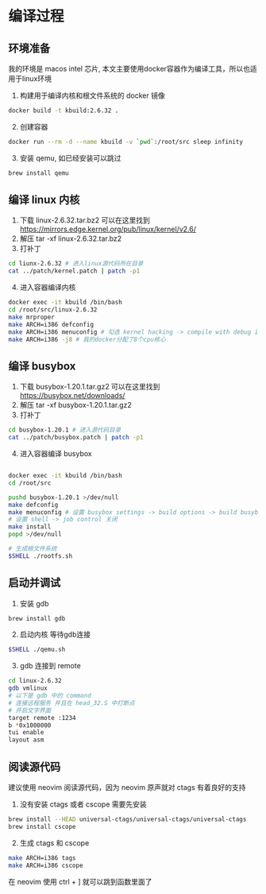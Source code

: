 # 编译过程


## 环境准备

我的环境是 macos intel 芯片, 本文主要使用docker容器作为编译工具，所以也适用于linux环境

1. 构建用于编译内核和根文件系统的 docker 镜像

```sh
docker build -t kbuild:2.6.32 .
```

2. 创建容器

```sh
docker run --rm -d --name kbuild -v `pwd`:/root/src sleep infinity
```

3. 安装 qemu, 如已经安装可以跳过

```sh
brew install qemu
```

## 编译 linux 内核

1. 下载 linux-2.6.32.tar.bz2 可以在这里找到 https://mirrors.edge.kernel.org/pub/linux/kernel/v2.6/
2. 解压 tar -xf linux-2.6.32.tar.bz2
3. 打补丁 

```sh
cd liunx-2.6.32 # 进入linux源代码所在目录
cat ../patch/kernel.patch | patch -p1
```

4. 进入容器编译内核

```sh
docker exec -it kbuild /bin/bash
cd /root/src/linux-2.6.32
make mrproper
make ARCH=i386 defconfig
make ARCH=i386 menuconfig # 勾选 kernel hacking -> compile with debug info
make ARCH=i386 -j8 # 我的docker分配了8个cpu核心
```

## 编译 busybox

1. 下载 busybox-1.20.1.tar.gz2 可以在这里找到 https://busybox.net/downloads/
2. 解压 tar -xf busybox-1.20.1.tar.gz2
3. 打补丁

```sh
cd busybox-1.20.1 # 进入源代码目录
cat ../patch/busybox.patch | patch -p1
```

4. 进入容器编译 busybox

```sh

docker exec -it kbuild /bin/bash
cd /root/src

pushd busybox-1.20.1 >/dev/null
make defconfig
make menuconfig # 设置 busybox settings -> build options -> build busybox as a static binary
# 设置 shell -> job control 关闭
make install
popd >/dev/null

# 生成根文件系统
$SHELL ./rootfs.sh
```

## 启动并调试

1. 安装 gdb

```sh
brew install gdb
```

2. 启动内核 等待gdb连接

```sh
$SHELL ./qemu.sh
```

3. gdb 连接到 remote

```sh
cd linux-2.6.32
gdb vmlinux
# 以下是 gdb 中的 command
# 连接远程服务 并且在 head_32.S 中打断点
# 开启文字界面
target remote :1234
b *0x1000000 
tui enable
layout asm
```

## 阅读源代码

建议使用 neovim 阅读源代码，因为 neovim 原声就对 ctags 有着良好的支持

1. 没有安装 ctags 或者 cscope 需要先安装

```sh
brew install --HEAD universal-ctags/universal-ctags/universal-ctags
brew install cscope
```

2. 生成 ctags 和 cscope 

```sh
make ARCH=i386 tags
make ARCH=i386 cscope
```

在 neovim 使用 ctrl + ] 就可以跳到函数里面了
